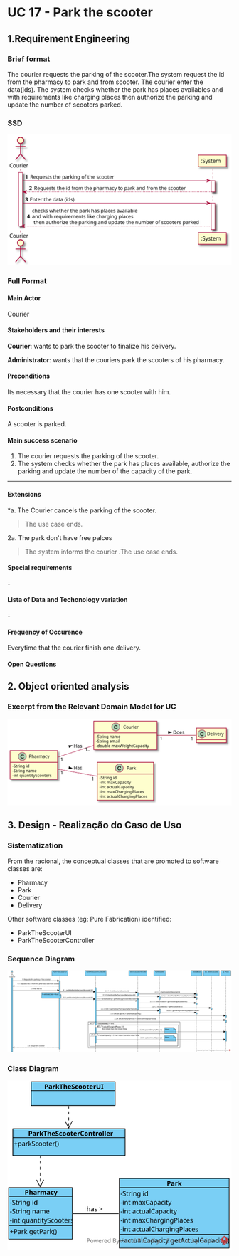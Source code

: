 # UC 17 - Park the scooter

## 1.Requirement Engineering

### Brief format
The courier requests the parking of the scooter.The system request the id from the pharmacy to park and from scooter. The courier enter the data(ids). The system checks whether the park has places availables and with requirements like charging places then authorize the parking and update the number of scooters parked.

### SSD
![UC17_SSD.svg](UC17_SSD.svg)


### Full Format

#### Main Actor

Courier

#### Stakeholders and their interests

**Courier**: wants to park the scooter to finalize his delivery.

**Administrator**: wants that the couriers park the scooters of his pharmacy.

#### Preconditions

Its necessary that the courier has one scooter with him.

#### Postconditions
A scooter is parked.

#### Main success scenario

1. The courier requests the parking of the scooter.
2. The system checks whether the park has places available, authorize the parking and update the number of the capacity of the park.


-----------

#### Extensions

*a. The Courier cancels the parking of the scooter.
> The use case ends.


2a. The park don't have free palces
>  The system informs the courier .The use case ends.


#### Special requirements
\-

#### Lista of Data and Techonology variation
\-

#### Frequency of Occurence

Everytime that the courier finish one delivery.

#### Open Questions


## 2. Object oriented analysis

### Excerpt from the Relevant Domain Model for UC

![UC17_MD.svg](UC17_MD.svg)


## 3. Design - Realização do Caso de Uso

### Sistematization ##

From the racional, the conceptual classes that are promoted to software classes are:

 * Pharmacy
 * Park
 * Courier
 * Delivery

Other software classes (eg: Pure Fabrication) identified:

 * ParkTheScooterUI
 * ParkTheScooterController


### Sequence Diagram

![UC17_SD.svg](UC17_SD.svg)



### Class Diagram

![UC17_CD.svg](UC17_CD.svg)



